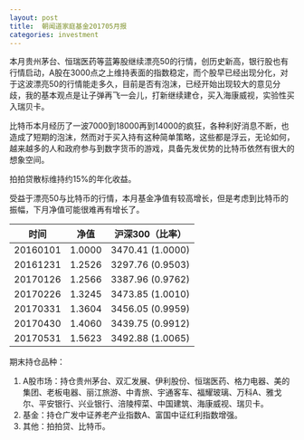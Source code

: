 ```yaml
---
layout: post
title:  朝闻道家庭基金201705月报
categories: investment
---
```

本月贵州茅台、恒瑞医药等蓝筹股继续漂亮50的行情，创历史新高，银行股也有行情启动，A股在3000点之上维持表面的指数稳定，而个股早已经出现分化，对于这波漂亮50的行情能走多久，目前是否有泡沫，已经开始出现较大的意见分歧，我的基本观点是让子弹再飞一会儿，打新继续建仓，买入海康威视，实验性买入瑞贝卡。

比特币本月经历了一波7000到18000再到14000的疯狂，各种利好消息不断，也造成了短期的泡沫，然而对于买入持有这种简单策略，这些都是浮云，无论如何，越来越多的人和政府参与到数字货币的游戏，具备先发优势的比特币依然有很大的想象空间。

拍拍贷散标维持约15%的年化收益。

受益于漂亮50与比特币的行情，本月基金净值有较高增长，但是考虑到比特币的振幅，下月净值可能很难再有增长了。

| 时间       | 净值     | 沪深300（比率）        |
| -------- | ------ | ---------------- |
| 20160101 | 1.0000 | 3470.41 (1.0000) |
| 20161231 | 1.2526 | 3297.76 (0.9503) |
| 20170126 | 1.2566 | 3387.96 (0.9762) |
| 20170226 | 1.3245 | 3473.85 (1.0010) |
| 20170331 | 1.3604 | 3456.05 (0.9959) |
| 20170430 | 1.4060 | 3439.75 (0.9912) |
| 20170531 | 1.5623 | 3492.88 (1.0065) |

期末持仓品种：

1. A股市场：持仓贵州茅台、双汇发展、伊利股份、恒瑞医药、格力电器、美的集团、老板电器、丽江旅游、中青旅、宇通客车、福耀玻璃、万科A、雅戈尔、平安银行、兴业银行、涪陵榨菜、中国建筑、海康威视、瑞贝卡。
2. 基金：持仓广发中证养老产业指数A、富国中证红利指数增强。
3. 其他：拍拍贷、比特币。


